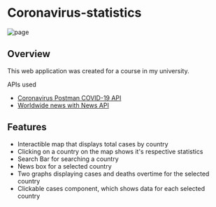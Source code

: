 # Coronavirus-statistics

![page](https://user-images.githubusercontent.com/42979748/102691809-ea72b880-4217-11eb-8e03-fb688e9555a5.PNG)

## Overview

This web application was created for a course in my university. 

APIs used
- [Coronavirus Postman COVID-19 API](https://documenter.getpostman.com/view/10808728/SzS8rjbc)
- [Worldwide news with News API](https://newsapi.org/)

## Features
- Interactible map that displays total cases by country
- Clicking on a country on the map shows it's respective statistics
- Search Bar for searching a country
- News box for a selected country
- Two graphs displaying cases and deaths overtime for the selected country
- Clickable cases component, which shows data for each selected country
